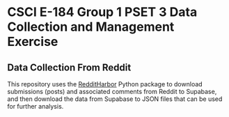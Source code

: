 # CSCI E-184 Group 1 PSET 3 Data Collection and Management Exercise

## Data Collection From Reddit
This repository uses the [RedditHarbor](https://github.com/socius-org/RedditHarbor/) Python package to download submissions (posts) and associated comments from Reddit to Supabase, and then download the data from Supabase to JSON files that can be used for further analysis.

